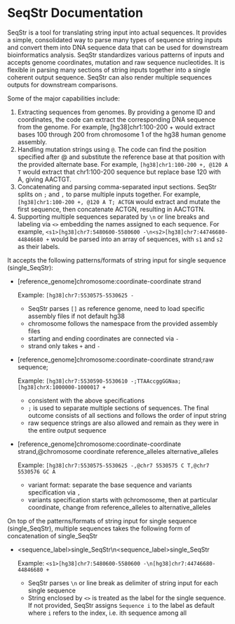 # SeqStr Documentation

SeqStr is a tool for translating string input into actual sequences. It provides a simple, consolidated way to parse many types of sequence string inputs and convert them into DNA sequence data that can be used for downstream bioinformatics analysis. SeqStr standardizes various patterns of inputs and accepts genome coordinates, mutation and raw sequence nucleotides. It is flexible in parsing many sections of string inputs together into a single coherent output sequence. SeqStr can also render multiple sequences outputs for downstream comparisons.  

Some of the major capabilities include:
  1. Extracting sequences from genomes. By providing a genome ID and coordinates, the code can extract the corresponding DNA sequence from the genome. For example, [hg38]chr1:100-200 + would extract bases 100 through 200 from chromosome 1 of the hg38 human genome assembly.
  2. Handling mutation strings using `@`. The code can find the position specified after @ and substitute the reference base at that position with the provided alternate base. For example, `[hg38]chr1:100-200 +, @120 A T` would extract that chr1:100-200 sequence but replace base 120 with A, giving AACTGT. 
  3. Concatenating and parsing comma-separated input sections. SeqStr splits on `;` and `,` to parse multiple inputs together. For example, `[hg38]chr1:100-200 +, @120 A T; ACTGN` would extract and mutate the first sequence, then concatenate ACTGN, resulting in AACTGTN.
  4. Supporting multiple sequences separated by `\n` or line breaks and labeling via `<>` embedding the names assigned to each sequence. For example, `<s1>[hg38]chr7:5480600-5580600 -\n<s2>[hg38]chr7:44746680-44846680 +` would be parsed into an array of sequences, with `s1` and `s2` as their labels.

It accepts the following patterns/formats of string input for single sequence (single_SeqStr):

- [reference_genome]chromosome:coordinate-coordinate strand

  Example: `[hg38]chr7:5530575-5530625 -`

    - SeqStr parses `[]` as reference genome, need to load specific assembly files if not default hg38
    - chromosome follows the namespace from the provided assembly files
    - starting and ending coordinates are connected via `-`
    - strand only takes `+` and `-`

- [reference_genome]chromosome:coordinate-coordinate strand;raw sequence;

  Example: `[hg38]chr7:5530590-5530610 -;TTAAccggGGNaa;[hg38]chrX:1000000-1000017 +`

    - consistent with the above specifications
    - `;` is used to separate multiple sections of sequences. The final outcome consists of all sections and follows the order of input string
    - raw sequence strings are also allowed and remain as they were in the entire output sequence

- [reference_genome]chromosome:coordinate-coordinate strand,@chromosome coordinate reference_alleles alternative_alleles 

  Example: `[hg38]chr7:5530575-5530625 -,@chr7 5530575 C T,@chr7 5530576 GC A`

    - variant format: separate the base sequence and variants specification via `,`
    - variants specification starts with `@`chromosome, then at particular coordinate, change from reference_alleles to alternative_alleles
 
On top of the patterns/formats of string input for single sequence (single_SeqStr), multiple sequences takes the following form of concatenation of single_SeqStr
 
- <sequence_label>single_SeqStr\n<sequence_label>single_SeqStr

  Example: `<s1>[hg38]chr7:5480600-5580600 -\n[hg38]chr7:44746680-44846680 +`

    - SeqStr parses `\n` or line break as delimiter of string input for each single sequence
    - String enclosed by `<>` is treated as the label for the single sequence. If not provided, SeqStr assigns `Sequence i` to the label as default where `i` refers to the index, i.e. ith sequence among all
    
    
